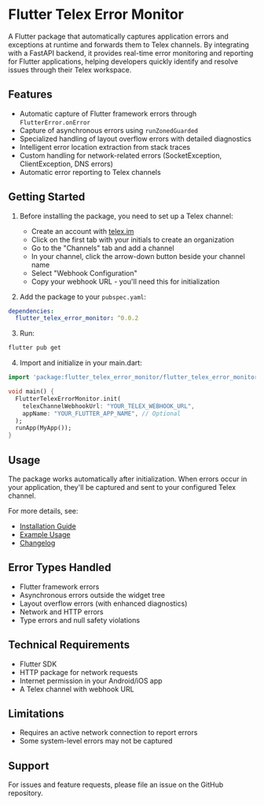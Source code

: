 # Flutter Telex Error Monitor

A Flutter package that automatically captures application errors and exceptions at runtime and forwards them to Telex channels. By integrating with a FastAPI backend, it provides real-time error monitoring and reporting for Flutter applications, helping developers quickly identify and resolve issues through their Telex workspace.

## Features

- Automatic capture of Flutter framework errors through `FlutterError.onError`
- Capture of asynchronous errors using `runZonedGuarded`
- Specialized handling of layout overflow errors with detailed diagnostics
- Intelligent error location extraction from stack traces
- Custom handling for network-related errors (SocketException, ClientException, DNS errors)
- Automatic error reporting to Telex channels

## Getting Started

1. Before installing the package, you need to set up a Telex channel:
    - Create an account with [telex.im](https://telex.im)
    - Click on the first tab with your initials to create an organization
    - Go to the "Channels" tab and add a channel
    - In your channel, click the arrow-down button beside your channel name
    - Select "Webhook Configuration"
    - Copy your webhook URL - you'll need this for initialization

2. Add the package to your `pubspec.yaml`:
```yaml
dependencies:
  flutter_telex_error_monitor: ^0.0.2
```

3. Run:
```bash
flutter pub get
```

4. Import and initialize in your main.dart:
```dart
import 'package:flutter_telex_error_monitor/flutter_telex_error_monitor.dart';

void main() {
  FlutterTelexErrorMonitor.init(
    telexChannelWebhookUrl: "YOUR_TELEX_WEBHOOK_URL",
    appName: "YOUR_FLUTTER_APP_NAME", // Optional
  );
  runApp(MyApp());
}
```

## Usage

The package works automatically after initialization. When errors occur in your application, they'll be captured and sent to your configured Telex channel.

For more details, see:
- [Installation Guide](https://pub.dev/packages/flutter_telex_error_monitor/install)
- [Example Usage](https://pub.dev/packages/flutter_telex_error_monitor/example)
- [Changelog](https://pub.dev/packages/flutter_telex_error_monitor/changelog)

## Error Types Handled

- Flutter framework errors
- Asynchronous errors outside the widget tree
- Layout overflow errors (with enhanced diagnostics)
- Network and HTTP errors
- Type errors and null safety violations

## Technical Requirements

- Flutter SDK
- HTTP package for network requests
- Internet permission in your Android/iOS app
- A Telex channel with webhook URL

## Limitations

- Requires an active network connection to report errors
- Some system-level errors may not be captured

## Support

For issues and feature requests, please file an issue on the GitHub repository.